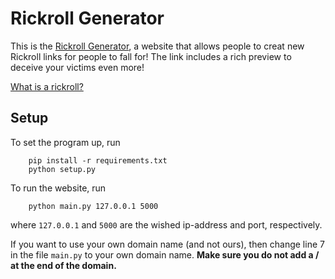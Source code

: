 # Rickroll Generator

This is the [Rickroll Generator](https://rr.noordstar.me/), a website that allows people to creat new Rickroll links for people to fall for! The link includes a rich preview to deceive your victims even more!

[What is a rickroll?](https://en.wikipedia.org/wiki/Rickrolling)


## Setup

To set the program up, run
```
    pip install -r requirements.txt
    python setup.py
```

To run the website, run
```
    python main.py 127.0.0.1 5000
```
where `127.0.0.1` and `5000` are the wished ip-address and port, respectively.

If you want to use your own domain name (and not ours), then change line 7 in the file `main.py` to your own domain name. **Make sure you do not add a / at the end of the domain.**
